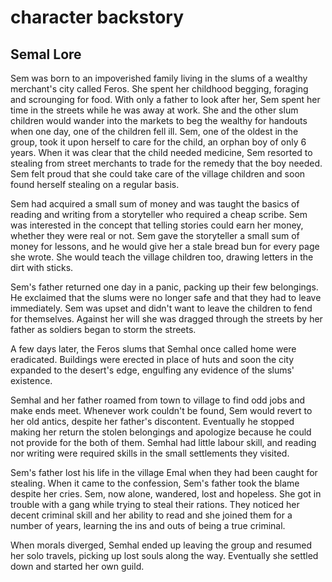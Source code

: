 # character backstory
## Semal Lore

Sem was born to an impoverished family living in the slums of a wealthy merchant's city called Feros. She spent her childhood begging, foraging and scrounging for food. With only a father to look after her, Sem spent her time in the streets while he was away at work. She and the other slum children would wander into the markets to beg the wealthy for handouts when one day, one of the children fell ill. Sem, one of the oldest in the group, took it upon herself to care for the child, an orphan boy of only 6 years. When it was clear that the child needed medicine, Sem resorted to stealing from street merchants to trade for the remedy that the boy needed. Sem felt proud that she could take care of the village children and soon found herself stealing on a regular basis.

Sem had acquired a small sum of money and was taught the basics of reading and writing from a storyteller who required a cheap scribe. Sem was interested in the concept that telling stories could earn her money, whether they were real or not. Sem gave the storyteller a small sum of money for lessons, and he would give her a stale bread bun for every page she wrote. She would teach the village children too, drawing letters in the dirt with sticks.

Sem's father returned one day in a panic, packing up their few belongings. He exclaimed that the slums were no longer safe and that they had to leave immediately. Sem was upset and didn't want to leave the children to fend for themselves. Against her will she was dragged through the streets by her father as soldiers began to storm the streets. 

A few days later, the Feros slums that Semhal once called home were eradicated. Buildings were erected in place of huts and soon the city expanded to the desert's edge, engulfing any evidence of the slums' existence.

Semhal and her father roamed from town to village to find odd jobs and make ends meet. Whenever work couldn't be found, Sem would revert to her old antics, despite her father's discontent. Eventually he stopped making her return the stolen belongings  and apologize because he could not provide for the both of them. Semhal had little labour skill, and reading nor writing were required skills in the small settlements they visited. 

Sem's father lost his life in the village Emal when they had been caught for stealing. When it came to the confession, Sem's father took the blame despite her cries. Sem, now alone, wandered, lost and hopeless. She got in trouble with a gang while trying to steal their rations. They noticed her decent criminal skill and her ability to read and she joined them for a number of years, learning the ins and outs of being a true criminal.

When morals diverged, Semhal ended up leaving the group and resumed her solo travels, picking up lost souls along the way. Eventually she settled down and started her own guild.
